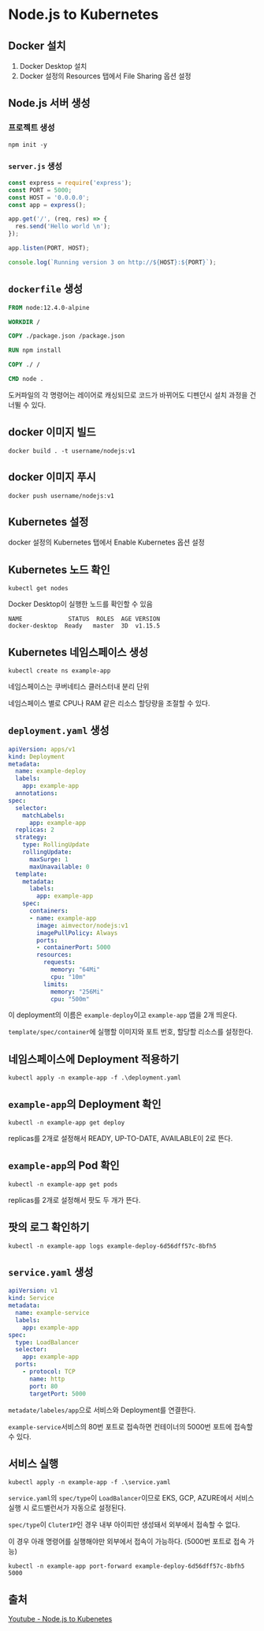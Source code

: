# Node.js to Kubernetes

## Docker 설치

1. Docker Desktop 설치
2. Docker 설정의 Resources 탭에서 File Sharing 옵션 설정

## Node.js 서버 생성

### 프로젝트 생성
```
npm init -y
```

### `server.js` 생성
```javascript
const express = require('express');
const PORT = 5000;
const HOST = '0.0.0.0';
const app = express();

app.get('/', (req, res) => {
  res.send('Hello world \n');
});

app.listen(PORT, HOST);

console.log(`Running version 3 on http://${HOST}:${PORT}`);
```

## `dockerfile` 생성
```dockerfile
FROM node:12.4.0-alpine

WORKDIR /

COPY ./package.json /package.json

RUN npm install

COPY ./ /

CMD node . 
```

도커파일의 각 명령어는 레이어로 캐싱되므로 코드가 바뀌어도 디펜던시 설치 과정을 건너뛸 수 있다.

## docker 이미지 빌드

```
docker build . -t username/nodejs:v1
```

## docker 이미지 푸시

```
docker push username/nodejs:v1
```

## Kubernetes 설정

docker 설정의 Kubernetes 탭에서 Enable Kubernetes 옵션 설정

## Kubernetes 노드 확인

```
kubectl get nodes
```

Docker Desktop이 실행한 노드를 확인할 수 있음

```
NAME             STATUS  ROLES  AGE VERSION
docker-desktop	Ready	master	3D	v1.15.5
```

## Kubernetes 네임스페이스 생성

```
kubectl create ns example-app
```

네임스페이스는 쿠버네티스 클러스터내 분리 단위

네임스페이스 별로 CPU나 RAM 같은 리소스 할당량을 조절할 수 있다.

## `deployment.yaml` 생성

```yaml
apiVersion: apps/v1
kind: Deployment
metadata:
  name: example-deploy
  labels:
    app: example-app
  annotations:
spec:
  selector:
    matchLabels:
      app: example-app
  replicas: 2
  strategy:
    type: RollingUpdate
    rollingUpdate:
      maxSurge: 1
      maxUnavailable: 0
  template:
    metadata:
      labels:
        app: example-app
    spec:
      containers:
      - name: example-app
        image: aimvector/nodejs:v1
        imagePullPolicy: Always
        ports:
        - containerPort: 5000
        resources:
          requests:
            memory: "64Mi"
            cpu: "10m"
          limits:
            memory: "256Mi"
            cpu: "500m"
```

이 deployment의 이름은 `example-deploy`이고 `example-app` 앱을 2개 띄운다.

`template/spec/container`에 실행할 이미지와 포트 번호, 할당할 리소스를 설정한다.

## 네임스페이스에 Deployment 적용하기

```
kubectl apply -n example-app -f .\deployment.yaml
```

## `example-app`의 Deployment 확인

```
kubectl -n example-app get deploy
```

replicas를 2개로 설정해서 READY, UP-TO-DATE, AVAILABLE이 2로 뜬다. 

## `example-app`의 Pod 확인

```
kubectl -n example-app get pods
```

replicas를 2개로 설정해서 팟도 두 개가 뜬다. 

## 팟의 로그 확인하기

```
kubectl -n example-app logs example-deploy-6d56dff57c-8bfh5
```

## `service.yaml` 생성

```yaml
apiVersion: v1
kind: Service
metadata:
  name: example-service
  labels:
    app: example-app
spec:
  type: LoadBalancer
  selector:
    app: example-app
  ports:
    - protocol: TCP
      name: http
      port: 80
      targetPort: 5000
```

`metadate/labeles/app`으로 서비스와 Deployment를 연결한다.

`example-service`서비스의 80번 포트로 접속하면 컨테이너의 5000번 포트에 접속할 수 있다.

## 서비스 실행

```
kubectl apply -n example-app -f .\service.yaml
```

`service.yaml`의 `spec/type`이 `LoadBalancer`이므로 EKS, GCP, AZURE에서 서비스 실행 시 로드밸런서가 자동으로 설정된다.

`spec/type`이 `CluterIP`인 경우 내부 아이피만 생성돼서 외부에서 접속할 수 없다.

이 경우 아래 명령어를 실행해야만 외부에서 접속이 가능하다. (5000번 포트로 접속 가능) 

```
kubectl -n example-app port-forward example-deploy-6d56dff57c-8bfh5 5000
```

## 출처

[Youtube - Node.js to Kubenetes](https://youtu.be/J_kU7O8OCOA)